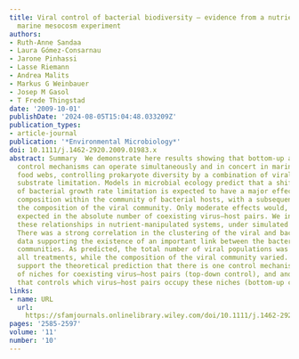 ```yaml
---
title: Viral control of bacterial biodiversity – evidence from a nutrient‐enriched
  marine mesocosm experiment
authors:
- Ruth‐Anne Sandaa
- Laura Gómez‐Consarnau
- Jarone Pinhassi
- Lasse Riemann
- Andrea Malits
- Markus G Weinbauer
- Josep M Gasol
- T Frede Thingstad
date: '2009-10-01'
publishDate: '2024-08-05T15:04:48.033209Z'
publication_types:
- article-journal
publication: '*Environmental Microbiology*'
doi: 10.1111/j.1462-2920.2009.01983.x
abstract: Summary  We demonstrate here results showing that bottom‐up and top‐down
  control mechanisms can operate simultaneously and in concert in marine microbial
  food webs, controlling prokaryote diversity by a combination of viral lysis and
  substrate limitation. Models in microbial ecology predict that a shift in the type
  of bacterial growth rate limitation is expected to have a major effect on species
  composition within the community of bacterial hosts, with a subsequent shift in
  the composition of the viral community. Only moderate effects would, however, be
  expected in the absolute number of coexisting virus–host pairs. We investigated
  these relationships in nutrient‐manipulated systems, under simulated in situ conditions.
  There was a strong correlation in the clustering of the viral and bacterial community
  data supporting the existence of an important link between the bacterial and viral
  communities. As predicted, the total number of viral populations was the same in
  all treatments, while the composition of the viral community varied. Our results
  support the theoretical prediction that there is one control mechanism for the number
  of niches for coexisting virus–host pairs (top‐down control), and another mechanism
  that controls which virus–host pairs occupy these niches (bottom‐up control).
links:
- name: URL
  url: 
    https://sfamjournals.onlinelibrary.wiley.com/doi/10.1111/j.1462-2920.2009.01983.x
pages: '2585-2597'
volume: '11'
number: '10'
---
```

